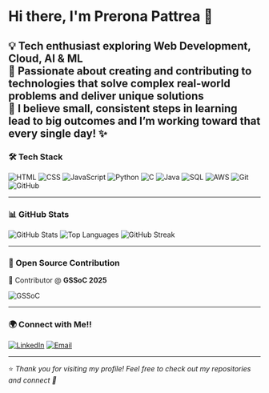 # Hi there, I'm Prerona Pattrea 👋

💡 Tech enthusiast exploring **Web Development, Cloud, AI & ML**  
🚀 Passionate about creating and contributing to technologies that solve **complex real-world problems** and deliver **unique solutions**  
🌱 I believe small, consistent steps in learning lead to big outcomes and I’m working toward that every single day! ✨
---

### 🛠️ Tech Stack

![HTML](https://img.shields.io/badge/HTML-e34f26?style=for-the-badge&logo=html5&logoColor=white)
![CSS](https://img.shields.io/badge/CSS-1572b6?style=for-the-badge&logo=css3&logoColor=white)
![JavaScript](https://img.shields.io/badge/JavaScript-f7df1e?style=for-the-badge&logo=javascript&logoColor=black)
![Python](https://img.shields.io/badge/Python-3776AB?style=for-the-badge&logo=python&logoColor=white)
![C](https://img.shields.io/badge/C-00599C?style=for-the-badge&logo=c&logoColor=white)
![Java](https://img.shields.io/badge/Java-ED8B00?style=for-the-badge&logo=openjdk&logoColor=white)
![SQL](https://img.shields.io/badge/SQL-316192?style=for-the-badge&logo=postgresql&logoColor=white)
![AWS](https://img.shields.io/badge/AWS-232F3E?style=for-the-badge&logo=amazon-aws&logoColor=white)
![Git](https://img.shields.io/badge/Git-F05033?style=for-the-badge&logo=git&logoColor=white)
![GitHub](https://img.shields.io/badge/GitHub-181717?style=for-the-badge&logo=github&logoColor=white)

---

### 📊 GitHub Stats

![GitHub Stats](https://github-readme-stats.vercel.app/api?username=Prerona62&show_icons=true&theme=tokyonight)
![Top Languages](https://github-readme-stats.vercel.app/api/top-langs/?username=Prerona62&layout=compact&theme=tokyonight)
![GitHub Streak](https://github-readme-streak-stats.herokuapp.com/?user=Prerona62&theme=tokyonight)

---

### 🏅 Open Source Contribution

🤝 Contributor @ **GSSoC 2025**  

![GSSoC](https://img.shields.io/badge/GSSoC%202025-Contributor-ff6f91?style=for-the-badge)

---

### 🌍 Connect with Me!!

[![LinkedIn](https://img.shields.io/badge/LinkedIn-0A66C2?style=for-the-badge&logo=linkedin&logoColor=white)](https://www.linkedin.com/in/prerona-pattrea-a83492250)
[![Email](https://img.shields.io/badge/Email-D14836?style=for-the-badge&logo=gmail&logoColor=white)](mailto:preronapattrea623@gmail.com)

---

⭐️ *Thank you for visiting my profile! Feel free to check out my repositories and connect 🤝*

